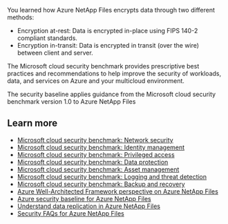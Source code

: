 You learned how Azure NetApp Files encrypts data through two different methods:

- Encryption at-rest: Data is encrypted in-place using FIPS 140-2 compliant standards. 
- Encryption in-transit: Data is encrypted in transit (over the wire) between client and server.

The Microsoft cloud security benchmark provides prescriptive best practices and recommendations to help improve the security of workloads, data, and services on Azure and your multicloud environment.

The security baseline applies guidance from the Microsoft cloud security benchmark version 1.0 to Azure NetApp Files

## Learn more

- [Microsoft cloud security benchmark: Network security](/security/benchmark/azure/mcsb-network-security)
- [Microsoft cloud security benchmark: Identity management](/security/benchmark/azure/mcsb-identity-management)
- [Microsoft cloud security benchmark: Privileged access](/security/benchmark/azure/mcsb-privileged-access)
- [Microsoft cloud security benchmark: Data protection](/security/benchmark/azure/mcsb-data-protection)
- [Microsoft cloud security benchmark: Asset management](/security/benchmark/azure/mcsb-asset-management)
- [Microsoft cloud security benchmark: Logging and threat detection](/security/benchmark/azure/mcsb-logging-threat-detection)
- [Microsoft cloud security benchmark: Backup and recovery](/security/benchmark/azure/mcsb-backup-recovery)
- [Azure Well-Architected Framework perspective on Azure NetApp Files](/azure/well-architected/service-guides/azure-netapp-files)
- [Azure security baseline for Azure NetApp Files](/security/benchmark/azure/baselines/azure-netapp-files-security-baseline)
- [Understand data replication in Azure NetApp Files](/azure/azure-netapp-files/understand-data-encryption#data-replication)
- [Security FAQs for Azure NetApp Files](/azure/azure-netapp-files/faq-security)
